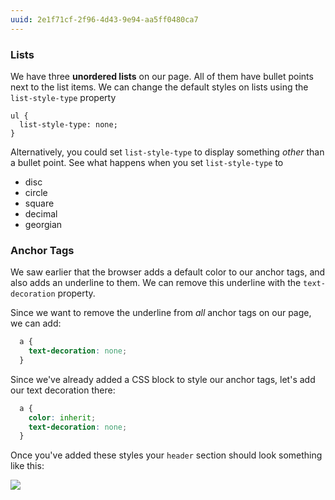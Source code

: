 ```yaml
---
uuid: 2e1f71cf-2f96-4d43-9e94-aa5ff0480ca7
---
```


### Lists

We have three **unordered lists** on our page. All of them have bullet points next to the
list items. We can change the default styles on lists using the `list-style-type` property

```
ul {
  list-style-type: none;
}
```


Alternatively, you could set `list-style-type` to display something *other* than a bullet point. See what happens when you set
`list-style-type` to
- disc
- circle
- square
- decimal
- georgian


### Anchor Tags

We saw earlier that the browser adds a default color to our anchor tags, and also adds an underline to them.
We can remove this underline with the `text-decoration` property.

Since we want to remove the underline from *all* anchor tags on our page, we can add:

```css
  a {
    text-decoration: none;
  }
```

Since we've already added a CSS block to style our anchor tags, let's add our text decoration there:

```css
  a {
    color: inherit;
    text-decoration: none;
  }
```

Once you've added these styles your `header` section should look something like this:

![](https://cl.ly/3W0G2q312L0i/Image%202017-09-25%20at%209.49.18%20PM.png)

